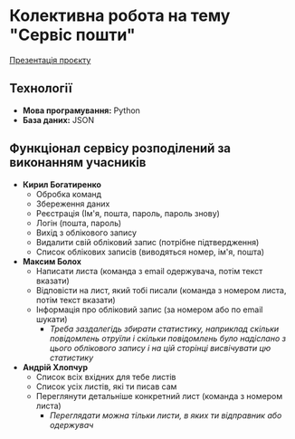 <h1>Колективна робота на тему "Сервіс пошти"</h1>
<a href="https://nubip-my.sharepoint.com/:p:/g/personal/kn23-k_bohatyrenko_it_nubip_edu_ua/EWnN2gqqpIZEpq8rKLlORWoBsFEOqNHd_Vb6qUOyni5qPw?e=LCcfGG">Презентація проєкту</a>
<h2>Технології</h2>
<ul>
    <li><strong>Мова програмування:</strong> Python</li>
    <li><strong>База даних:</strong> JSON</li>
</ul>

<h2>Функціонал сервісу розподілений за виконанням учасників</h2>
<ul>
  <li><strong>Кирил Богатиренко</strong>
    <ul>
      <li>Обробка команд</li>
      <li>Збереження даних</li>
      <li>Реєстрація (Ім'я, пошта, пароль, пароль знову)</li>
      <li>Логін (пошта, пароль)</li>
      <li>Вихід з облікового запису</li>
      <li>Видалити свій обліковий запис (потрібне підтвердження)</li>
      <li>Список облікових записів (виводяться номер, ім'я, пошта)</li>
    </ul>
  </li>
  <li><strong>Максим Болох</strong>
    <ul>
      <li>Написати листа (команда з email одержувача, потім текст вказати)</li>
      <li>Відповісти на лист, який тобі писали (команда з номером листа, потім текст вказати)</li>
      <li>Інформація про обліковий запис (за номером або по email шукати)
        <ul>
          <li><em>Треба заздалегідь збирати статистику, наприклад скільки повідомлень отруїли і скільки повідомлень було надіслано з цього облікового запису і на цій сторінці висвічувати цю статистику</em></li>
        </ul>
      </li>
    </ul>
  </li>
  <li><strong>Андрій Хлопчур</strong>
    <ul>
      <li>Список всіх вхідних для тебе листів</li>
      <li>Список усіх листів, які ти писав сам</li>
      <li>Переглянути детальніше конкретний лист (команда з номером листа)
        <ul>
          <li><em>Переглядати можна тільки листи, в яких ти відправник або одержувач</em></li>
        </ul>
      </li>
    </ul>
  </li>
</ul>
